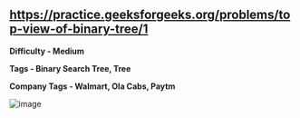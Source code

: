 ## https://practice.geeksforgeeks.org/problems/top-view-of-binary-tree/1

**Difficulty - Medium**

**Tags - Binary Search Tree, Tree**

**Company Tags - Walmart, Ola Cabs, Paytm**

![image](https://user-images.githubusercontent.com/84087089/186997457-772d1ac9-6dcb-48b4-a907-61b1062c7d8d.png)
